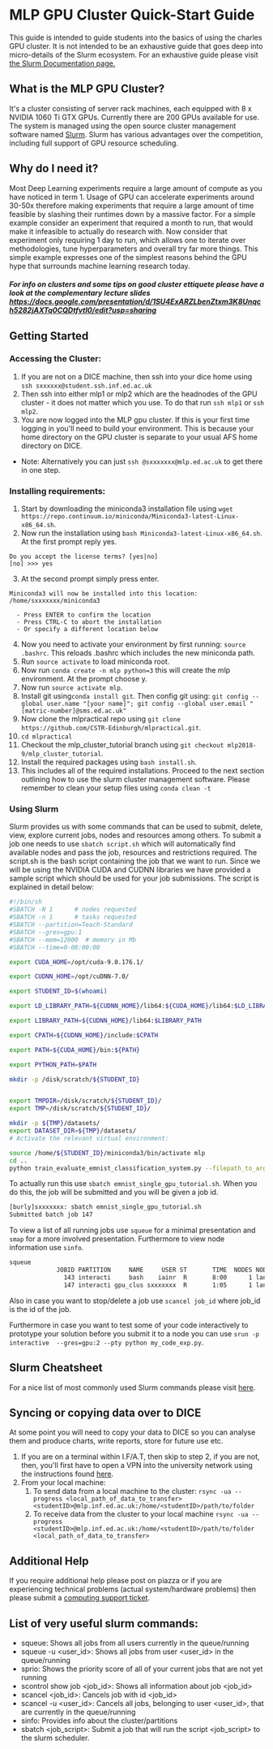 # MLP GPU Cluster Quick-Start Guide

This guide is intended to guide students into the basics of using the charles GPU cluster. It is not intended to be
an exhaustive guide that goes deep into micro-details of the Slurm ecosystem. For an exhaustive guide please visit 
[the Slurm Documentation page.](https://slurm.schedmd.com/)

## What is the MLP GPU Cluster?
It's a cluster consisting of server rack machines, each equipped with 8 x NVIDIA 1060 Ti GTX GPUs. Currently there are 200 GPUs available for use. The system is managed using the open source cluster management software named
 [Slurm](https://slurm.schedmd.com/overview.html). Slurm has various advantages over the competition, including full 
 support of GPU resource scheduling.
 
## Why do I need it?
Most Deep Learning experiments require a large amount of compute as you have noticed in term 1. Usage of GPU can 
accelerate experiments around 30-50x therefore making experiments that require a large amount of time feasible by 
slashing their runtimes down by a massive factor. For a simple example consider an experiment that required a month to 
run, that would make it infeasible to actually do research with. Now consider that experiment only requiring 1 day to 
run, which allows one to iterate over methodologies, tune hyperparameters and overall try far more things. This simple
example expresses one of the simplest reasons behind the GPU hype that surrounds machine learning research today.

##### For info on clusters and some tips on good cluster ettiquete please have a look at the complementary lecture slides https://docs.google.com/presentation/d/1SU4ExARZLbenZtxm3K8Unqch5282jAXTq0CQDtfvtI0/edit?usp=sharing

## Getting Started

### Accessing the Cluster:
1. If you are not on a DICE machine, then ssh into your dice home using ```ssh sxxxxxx@student.ssh.inf.ed.ac.uk``` 
2. Then ssh into either mlp1 or mlp2 which are the headnodes of the GPU cluster - it does not matter which you use. To do that
 run ```ssh mlp1``` or ```ssh mlp2```.
3. You are now logged into the MLP gpu cluster. If this is your first time logging in you'll need to build your environment.  This is because your home directory on the GPU cluster is separate to your usual AFS home directory on DICE.
- Note: Alternatively you can just ```ssh @sxxxxxxx@mlp.ed.ac.uk``` to get there in one step.

### Installing requirements:
1. Start by downloading the miniconda3 installation file using 
 ```wget https://repo.continuum.io/miniconda/Miniconda3-latest-Linux-x86_64.sh```.
2. Now run the installation using ```bash Miniconda3-latest-Linux-x86_64.sh```. At the first prompt reply yes. 
```
Do you accept the license terms? [yes|no]
[no] >>> yes
```
3. At the second prompt simply press enter.
```
Miniconda3 will now be installed into this location:
/home/sxxxxxxx/miniconda3

  - Press ENTER to confirm the location
  - Press CTRL-C to abort the installation
  - Or specify a different location below
```
4. Now you need to activate your environment by first running:
```source .bashrc```.
This reloads .bashrc which includes the new miniconda path.
5. Run ```source activate``` to load miniconda root.
6. Now run ```conda create -n mlp python=3``` this will create the mlp environment. At the prompt choose y.
7. Now run ```source activate mlp```.
8. Install git using```conda install git```. Then config git using: 
```git config --global user.name "[your name]"; git config --global user.email "[matric-number]@sms.ed.ac.uk"```
9. Now clone the mlpractical repo using ```git clone https://github.com/CSTR-Edinburgh/mlpractical.git```.
10. ```cd mlpractical```
11. Checkout the mlp_cluster_tutorial branch using ```git checkout mlp2018-9/mlp_cluster_tutorial```.
12. Install the required packages using ```bash install.sh```.
13. This includes all of the required installations. Proceed to the next section outlining how to use the slurm cluster
 management software. Please remember to clean your setup files using ```conda clean -t```
 
### Using Slurm
Slurm provides us with some commands that can be used to submit, delete, view, explore current jobs, nodes and resources among others.
To submit a job one needs to use ```sbatch script.sh``` which will automatically find available nodes and pass the job,
 resources and restrictions required. The script.sh is the bash script containing the job that we want to run. Since we will be using the NVIDIA CUDA and CUDNN libraries 
 we have provided a sample script which should be used for your job submissions. The script is explained in detail below:
 
```bash
#!/bin/sh
#SBATCH -N 1	  # nodes requested
#SBATCH -n 1	  # tasks requested
#SBATCH --partition=Teach-Standard
#SBATCH --gres=gpu:1
#SBATCH --mem=12000  # memory in Mb
#SBATCH --time=0-08:00:00

export CUDA_HOME=/opt/cuda-9.0.176.1/

export CUDNN_HOME=/opt/cuDNN-7.0/

export STUDENT_ID=$(whoami)

export LD_LIBRARY_PATH=${CUDNN_HOME}/lib64:${CUDA_HOME}/lib64:$LD_LIBRARY_PATH

export LIBRARY_PATH=${CUDNN_HOME}/lib64:$LIBRARY_PATH

export CPATH=${CUDNN_HOME}/include:$CPATH

export PATH=${CUDA_HOME}/bin:${PATH}

export PYTHON_PATH=$PATH

mkdir -p /disk/scratch/${STUDENT_ID}


export TMPDIR=/disk/scratch/${STUDENT_ID}/
export TMP=/disk/scratch/${STUDENT_ID}/

mkdir -p ${TMP}/datasets/
export DATASET_DIR=${TMP}/datasets/
# Activate the relevant virtual environment:

source /home/${STUDENT_ID}/miniconda3/bin/activate mlp
cd ..
python train_evaluate_emnist_classification_system.py --filepath_to_arguments_json_file experiment_configs/emnist_tutorial_config.json
```

To actually run this use ```sbatch emnist_single_gpu_tutorial.sh```. When you do this, the job will be submitted and you will be given a job id.
```bash
[burly]sxxxxxxx: sbatch emnist_single_gpu_tutorial.sh 
Submitted batch job 147

```

To view a list of all running jobs use ```squeue``` for a minimal presentation and ```smap``` for a more involved presentation. Furthermore to view node information use ```sinfo```.
```bash
squeue
             JOBID PARTITION     NAME     USER ST       TIME  NODES NODELIST(REASON)
               143 interacti     bash    iainr  R       8:00      1 landonia05
               147 interacti gpu_clus sxxxxxxx  R       1:05      1 landonia02

```
Also in case you want to stop/delete a job use ```scancel job_id``` where job_id is the id of the job.

Furthermore in case you want to test some of your code interactively to prototype your solution before you submit it to
 a node you can use ```srun -p interactive  --gres=gpu:2 --pty python my_code_exp.py```.

## Slurm Cheatsheet
For a nice list of most commonly used Slurm commands please visit [here](https://bitsanddragons.wordpress.com/2017/04/12/slurm-user-cheatsheet/).

## Syncing or copying data over to DICE

At some point you will need to copy your data to DICE so you can analyse them and produce charts, write reports, store for future use etc.
1. If you are on a terminal within I.F/A.T, then skip to step 2, if you are not, then, you'll first have to open a VPN into the university network using the instructions found [here](http://computing.help.inf.ed.ac.uk/openvpn).
2. From your local machine:
    1. To send data from a local machine to the cluster: ```rsync -ua --progress <local_path_of_data_to_transfer> <studentID>@mlp.inf.ed.ac.uk:/home/<studentID>/path/to/folder```
    2. To receive data from the cluster to your local machine ```rsync -ua --progress <studentID>@mlp.inf.ed.ac.uk:/home/<studentID>/path/to/folder <local_path_of_data_to_transfer> ```

## Additional Help

If you require additional help please post on piazza or if you are experiencing technical problems (actual system/hardware problems) then please submit a [computing support ticket](https://www.inf.ed.ac.uk/systems/support/form/).

## List of very useful slurm commands:
- squeue: Shows all jobs from all users currently in the queue/running
- squeue -u <user_id>: Shows all jobs from user <user_id> in the queue/running 
- sprio: Shows the priority score of all of your current jobs that are not yet running
- scontrol show job <job_id>: Shows all information about job <job_id>
- scancel <job_id>: Cancels job with id <job_id>
- scancel -u <user_id>: Cancels all jobs, belonging to user <user_id>, that are currently in the queue/running
- sinfo: Provides info about the cluster/partitions
- sbatch <job_script>: Submit a job that will run the script <job_script> to the slurm scheduler.
